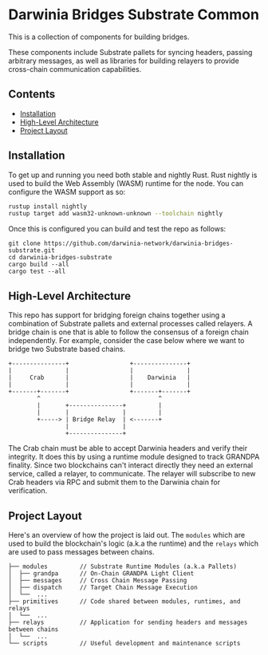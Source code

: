 # Darwinia Bridges Substrate Common

This is a collection of components for building bridges.

These components include Substrate pallets for syncing headers, passing arbitrary messages, as well
as libraries for building relayers to provide cross-chain communication capabilities.

## Contents

- [Installation](#installation)
- [High-Level Architecture](#high-level-architecture)
- [Project Layout](#project-layout)

## Installation

To get up and running you need both stable and nightly Rust. Rust nightly is used to build the Web
Assembly (WASM) runtime for the node. You can configure the WASM support as so:

```bash
rustup install nightly
rustup target add wasm32-unknown-unknown --toolchain nightly
```

Once this is configured you can build and test the repo as follows:

```
git clone https://github.com/darwinia-network/darwinia-bridges-substrate.git
cd darwinia-bridges-substrate
cargo build --all
cargo test --all
```
## High-Level Architecture

This repo has support for bridging foreign chains together using a combination of Substrate pallets
and external processes called relayers. A bridge chain is one that is able to follow the consensus
of a foreign chain independently. For example, consider the case below where we want to bridge two
Substrate based chains.

```
+---------------+                 +---------------+
|               |                 |               |
|     Crab      |                 |    Darwinia   |
|               |                 |               |
+-------+-------+                 +-------+-------+
        ^                                 ^
        |       +---------------+         |
        |       |               |         |
        +-----> | Bridge Relay  | <-------+
                |               |
                +---------------+
```

The Crab chain must be able to accept Darwinia headers and verify their integrity. It does this by
using a runtime module designed to track GRANDPA finality. Since two blockchains can't interact
directly they need an external service, called a relayer, to communicate. The relayer will subscribe
to new Crab headers via RPC and submit them to the Darwinia chain for verification.

## Project Layout

Here's an overview of how the project is laid out. The `modules` which are used to build the blockchain's logic (a.k.a the runtime) and
the `relays` which are used to pass messages between chains.

```
├── modules         // Substrate Runtime Modules (a.k.a Pallets)
│  ├── grandpa      // On-Chain GRANDPA Light Client
│  ├── messages     // Cross Chain Message Passing
│  ├── dispatch     // Target Chain Message Execution
│  └──  ...
├── primitives      // Code shared between modules, runtimes, and relays
│  └──  ...
├── relays          // Application for sending headers and messages between chains
│  └──  ...
└── scripts         // Useful development and maintenance scripts
```